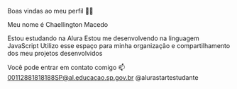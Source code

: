 Boas vindas ao meu perfil 💙💙

Meu nome é Chaellington Macedo 

Estou estudando na Alura
Estou me desenvolvendo na linguagem JavaScript
Utilizo esse espaço para minha organização e compartilhamento dos meu projetos desenvolvidos

Você pode entrar em contato comigo 📫
00112881818188SP@al.educacao.sp.gov.br
@alurastartestudante
